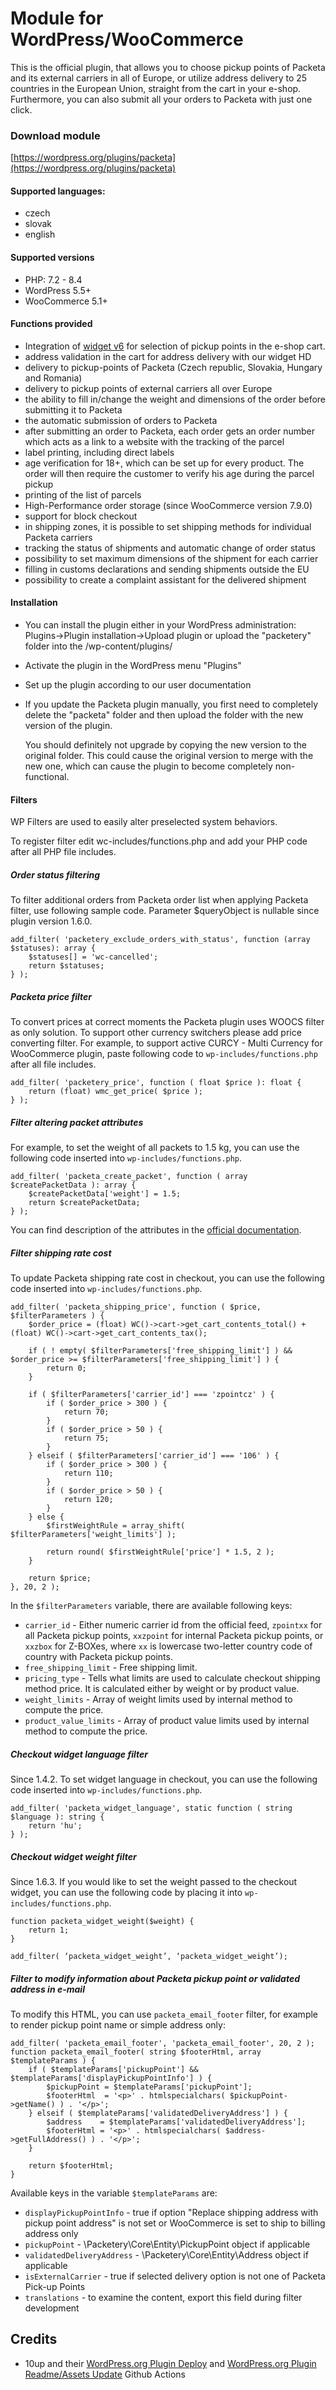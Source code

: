 # Module for WordPress/WooCommerce

This is the official plugin, that allows you to choose pickup points of Packeta and its external carriers in all of Europe, or utilize address delivery to 25 countries in the European Union, straight from the cart in your e-shop. Furthermore, you can also submit all your orders to Packeta with just one click.

### Download module

[https://wordpress.org/plugins/packeta](https://wordpress.org/plugins/packeta)

#### Supported languages:

- czech
- slovak
- english

#### Supported versions

- PHP: 7.2 - 8.4
- WordPress 5.5+
- WooCommerce 5.1+

#### Functions provided

- Integration of [widget v6](https://widget.packeta.com/v6) for selection of pickup points in the e-shop cart.
- address validation in the cart for address delivery with our widget HD
- delivery to pickup-points of Packeta (Czech republic, Slovakia, Hungary and Romania)
- delivery to pickup points of external carriers all over Europe
- the ability to fill in/change the weight and dimensions of the order before submitting it to Packeta
- the automatic submission of orders to Packeta
- after submitting an order to Packeta, each order gets an order number which acts as a link to a website with the tracking of the parcel
- label printing, including direct labels
- age verification for 18+, which can be set up for every product. The order will then require the customer to verify his age during the parcel pickup
- printing of the list of parcels
- High-Performance order storage (since WooCommerce version 7.9.0)
- support for block checkout
- in shipping zones, it is possible to set shipping methods for individual Packeta carriers
- tracking the status of shipments and automatic change of order status
- possibility to set maximum dimensions of the shipment for each carrier
- filling in customs declarations and sending shipments outside the EU
- possibility to create a complaint assistant for the delivered shipment

#### Installation

* You can install the plugin either in your WordPress administration: Plugins->Plugin installation->Upload plugin or upload the "packetery" folder into the /wp-content/plugins/
* Activate the plugin in the WordPress menu "Plugins"
* Set up the plugin according to our user documentation
* If you update the Packeta plugin manually, you first need to completely delete the "packeta" folder and then upload the folder with the new version of the plugin.

	You should definitely not upgrade by copying the new version to the original folder.
	This could cause the original version to merge with the new one, which can cause the plugin to become completely non-functional.

#### Filters

WP Filters are used to easily alter preselected system behaviors.

To register filter edit wc-includes/functions.php and add your PHP code after all PHP file includes.

##### Order status filtering

To filter additional orders from Packeta order list when applying Packeta filter, use following sample code.
Parameter $queryObject is nullable since plugin version 1.6.0.

```
add_filter( 'packetery_exclude_orders_with_status', function (array $statuses): array {
	$statuses[] = 'wc-cancelled';
	return $statuses;
} );
```

##### Packeta price filter

To convert prices at correct moments the Packeta plugin uses WOOCS filter as only solution.
To support other currency switchers please add price converting filter.
For example, to support active CURCY - Multi Currency for WooCommerce plugin, paste following code to ```wp-includes/functions.php``` after all file includes.

```
add_filter( 'packetery_price', function ( float $price ): float {
	return (float) wmc_get_price( $price );
} );
```

##### Filter altering packet attributes

For example, to set the weight of all packets to 1.5 kg, you can use the following code inserted into ```wp-includes/functions.php```.

```
add_filter( 'packeta_create_packet', function ( array $createPacketData ): array {
	$createPacketData['weight'] = 1.5;
	return $createPacketData;
} );
```

You can find description of the attributes in the [official documentation](https://docs.packetery.com/03-creating-packets/06-packetery-api-reference.html#toc-packetattributes).

##### Filter shipping rate cost

To update Packeta shipping rate cost in checkout, you can use the following code inserted into ```wp-includes/functions.php```.

```
add_filter( 'packeta_shipping_price', function ( $price, $filterParameters ) {
	$order_price = (float) WC()->cart->get_cart_contents_total() + (float) WC()->cart->get_cart_contents_tax();

	if ( ! empty( $filterParameters['free_shipping_limit'] ) && $order_price >= $filterParameters['free_shipping_limit'] ) {
		return 0;
	}

	if ( $filterParameters['carrier_id'] === 'zpointcz' ) {
		if ( $order_price > 300 ) {
			return 70;
		}
		if ( $order_price > 50 ) {
			return 75;
		}
	} elseif ( $filterParameters['carrier_id'] === '106' ) {
		if ( $order_price > 300 ) {
			return 110;
		}
		if ( $order_price > 50 ) {
			return 120;
		}
	} else {
		$firstWeightRule = array_shift( $filterParameters['weight_limits'] );

		return round( $firstWeightRule['price'] * 1.5, 2 );
	}

	return $price;
}, 20, 2 );
```

In the `$filterParameters` variable, there are available following keys:
* `carrier_id` - Either numeric carrier id from the official feed, `zpointxx` for all Packeta pickup points, `xxzpoint` for internal Packeta pickup points, or `xxzbox` for Z-BOXes, where `xx` is lowercase two-letter country code of country with Packeta pickup points.
* `free_shipping_limit` - Free shipping limit.
* `pricing_type` - Tells what limits are used to calculate checkout shipping method price. It is calculated either by weight or by product value.
* `weight_limits` - Array of weight limits used by internal method to compute the price.
* `product_value_limits` - Array of product value limits used by internal method to compute the price.

##### Checkout widget language filter

Since 1.4.2. To set widget language in checkout, you can use the following code inserted into ```wp-includes/functions.php```.

```
add_filter( 'packeta_widget_language', static function ( string $language ): string {
	return 'hu';
} );
```
##### Checkout widget weight filter

Since 1.6.3. If you would like to set the weight passed to the checkout widget, you can use the following code by placing it into ```wp-includes/functions.php```.

```
function packeta_widget_weight($weight) {
	return 1;
}

add_filter( ‘packeta_widget_weight’, ‘packeta_widget_weight’);
```

##### Filter to modify information about Packeta pickup point or validated address in e-mail

To modify this HTML, you can use `packeta_email_footer` filter, for example to render pickup point name or simple address only:

```
add_filter( 'packeta_email_footer', 'packeta_email_footer', 20, 2 );
function packeta_email_footer( string $footerHtml, array $templateParams ) {
	if ( $templateParams['pickupPoint'] && $templateParams['displayPickupPointInfo'] ) {
		$pickupPoint = $templateParams['pickupPoint'];
		$footerHtml  = '<p>' . htmlspecialchars( $pickupPoint->getName() ) . '</p>';
	} elseif ( $templateParams['validatedDeliveryAddress'] ) {
		$address    = $templateParams['validatedDeliveryAddress'];
		$footerHtml = '<p>' . htmlspecialchars( $address->getFullAddress() ) . '</p>';
	}

	return $footerHtml;
}
```

Available keys in the variable `$templateParams` are:
* `displayPickupPointInfo` - true if option "Replace shipping address with pickup point address" is not set or WooCommerce is set to ship to billing address only
* `pickupPoint` - \Packetery\Core\Entity\PickupPoint object if applicable
* `validatedDeliveryAddress` - \Packetery\Core\Entity\Address object if applicable
* `isExternalCarrier` - true if selected delivery option is not one of Packeta Pick-up Points
* `translations` - to examine the content, export this field during filter development

## Credits

* 10up and their [WordPress.org Plugin Deploy](https://github.com/10up/action-wordpress-plugin-deploy) and [WordPress.org Plugin Readme/Assets Update](https://github.com/10up/action-wordpress-plugin-asset-update) Github Actions
